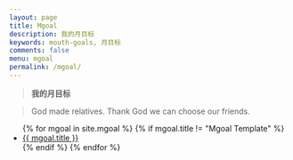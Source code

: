```yaml
---
layout: page
title: Mgoal
description: 我的月目标
keywords: mouth-goals, 月目标
comments: false
menu: mgoal
permalink: /mgoal/
---
```


> **我的月目标**

> God made relatives. Thank God we can choose our friends.
> 
<ul class="listing">
{% for mgoal in site.mgoal %}
{% if mgoal.title != "Mgoal Template" %}
<li class="listing-item"><a href="{{ site.url }}{{ mgoal.url }}">{{ mgoal.title }}</a></li>
{% endif %}
{% endfor %}
</ul>

